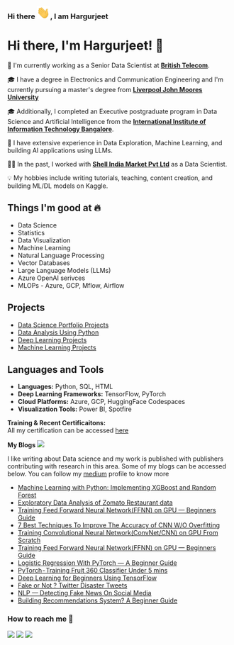 ### Hi there <img src="https://raw.githubusercontent.com/ABSphreak/ABSphreak/master/gifs/Hi.gif" width="30px">, I am Hargurjeet

# Hi there, I'm Hargurjeet! 👋

🔭 I'm currently working as a Senior Data Scientist at [**British Telecom**](https://www.bt.com/).

🎓 I have a degree in Electronics and Communication Engineering and I'm currently pursuing a master's degree from [**Liverpool John Moores University**](https://www.ljmu.ac.uk/)

🎓 Additionally, I completed an Executive postgraduate program in Data Science and Artificial Intelligence from the [**International Institute of Information Technology Bangalore**](https://www.iiitb.ac.in/).

🌱 I have extensive experience in Data Exploration, Machine Learning, and building AI applications using LLMs.

👨‍💻 In the past, I worked with  [**Shell India Market Pvt Ltd**](https://www.shell.in/) as a Data Scientist.

💡 My hobbies include writing tutorials, teaching, content creation, and building ML/DL models on Kaggle.

## Things I'm good at 🔥
- Data Science
- Statistics 
- Data Visualization
- Machine Learning
- Natural Language Processing
- Vector Databases
- Large Language Models (LLMs)
- Azure OpenAI serivces
- MLOPs - Azure, GCP, Mflow, Airflow

## Projects
- [Data Science Portfolio Projects](https://github.com/hargurjeet/Portfolio-Projects/blob/main/README.md)
- [Data Analysis Using Python](https://github.com/hargurjeet/Data-Analysis-Using-Python)
- [Deep Learning Projects](https://github.com/hargurjeet/DeepLearning)
- [Machine Learning Projects](https://github.com/hargurjeet/MachineLearning)

## Languages and Tools
- **Languages:** Python, SQL, HTML
- **Deep Learning Frameworks:** TensorFlow, PyTorch
- **Cloud Platforms:** Azure, GCP, HuggingFace Codespaces
- **Visualization Tools:** Power BI, Spotfire

**Training & Recent Certificaitons:** 
<br> All my certification can be accessed [here](https://github.com/hargurjeet/Certificates)

**My Blogs** <img src="https://img.icons8.com/color/64/000000/blog.png"/>


I like writing about Data science and my work is published with publishers contributing with research in this area. Some of my blogs can be accessed below. You can follow my [medium](https://gurjeet333.medium.com/) profile to know more


  - [Machine Learning with Python: Implementing XGBoost and Random Forest](https://gurjeet333.medium.com/machine-learning-with-python-implementing-xgboost-and-random-forest-fd51fa4f9f4c)
  - [Exploratory Data Analysis of Zomato Restaurant data](https://blog.jovian.ai/explanatory-data-analysis-of-zomato-restaurant-data-71ba8c3c7e5e)
  - [Training Feed Forward Neural Network(FFNN) on GPU — Beginners Guide](https://medium.com/mlearning-ai/training-feed-forward-neural-network-ffnn-on-gpu-beginners-guide-2d04254deca9)
  - [7 Best Techniques To Improve The Accuracy of CNN W/O Overfitting](https://medium.com/mlearning-ai/7-best-techniques-to-improve-the-accuracy-of-cnn-w-o-overfitting-6db06467182f)
  - [Training Convolutional Neural Network(ConvNet/CNN) on GPU From Scratch](https://medium.com/mlearning-ai/training-convolutional-neural-network-convnet-cnn-on-gpu-from-scratch-439e9fdc13a5)
  - [Training Feed Forward Neural Network(FFNN) on GPU — Beginners Guide](https://medium.com/mlearning-ai/training-feed-forward-neural-network-ffnn-on-gpu-beginners-guide-2d04254deca9)
  - [Logistic Regression With PyTorch — A Beginner Guide](https://medium.com/analytics-vidhya/logistic-regression-with-pytorch-a-beginner-guide-33c2266ad129)
  - [PyTorch - Training Fruit 360 Classifier Under 5 mins]()
  - [Deep Learning for Beginners Using TensorFlow](https://gurjeet333.medium.com/cnn-german-traffic-signal-recognition-benchmarking-using-tensorflow-accuracy-80-d069b7996082)
  - [Fake or Not ? Twitter Disaster Tweets](https://gurjeet333.medium.com/fake-or-not-twitter-disaster-tweets-f1a6b2311be9)
  - [NLP — Detecting Fake News On Social Media](https://medium.com/mlearning-ai/nlp-detecting-fake-news-on-social-media-aa53ff74f2ff)
  - [Building Recommendations System? A Beginner Guide](https://medium.com/mlearning-ai/building-recommendations-system-a-beginner-guide-8593f205bc0a)


### How to reach me 📱

[<img target="_blank" src="https://img.icons8.com/cotton/64/000000/whatsapp--v4.png"/>](https://wa.me/919035828125) [<img target="_blank" src="https://img.icons8.com/doodle/64/000000/linkedin-circled.png"/>](https://www.linkedin.com/in/hargurjeet/) [<img src="https://img.icons8.com/dusk/64/000000/medium-new.png"/>](https://medium.com/@gurjeet333)
